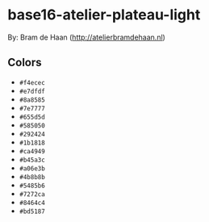 # base16-atelier-plateau-light

By: Bram de Haan (http://atelierbramdehaan.nl)

## Colors

* `#f4ecec`
* `#e7dfdf`
* `#8a8585`
* `#7e7777`
* `#655d5d`
* `#585050`
* `#292424`
* `#1b1818`
* `#ca4949`
* `#b45a3c`
* `#a06e3b`
* `#4b8b8b`
* `#5485b6`
* `#7272ca`
* `#8464c4`
* `#bd5187`
